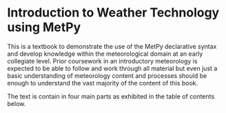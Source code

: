 # Introduction to Weather Technology using MetPy

This is a textbook to demonstrate the use of the MetPy declarative syntax and develop
knowledge within the meteorological domain at an early collegiate level. Prior coursework
in an introductory meteorology is expected to be able to follow and work through all material
but even just a basic understanding of meteorology content and processes should be enough
to understand the vast majority of the content of this book.

The text is contain in four main parts as exhibited in the table of contents below.

```{tableofcontents}
```
